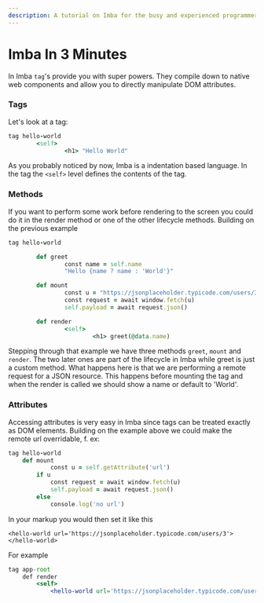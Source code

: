 ```yaml
---
description: A tutorial on Imba for the busy and experienced programmers.
---
```


# Imba In 3 Minutes

In Imba `tag`'s provide you with super powers. They compile down to native web components and allow you to directly manipulate DOM attributes.

### Tags

Let's look at a tag:

```ruby
tag hello-world
        <self>
                <h1> "Hello World"
```

As you probably noticed by now, Imba is a indentation based language. In the tag the `<self>` level defines the contents of the tag.

### Methods

If you want to perform some work before rendering to the screen you could do it in the render method or one of the other lifecycle methods. Building on the previous example

```ruby
tag hello-world

        def greet
                const name = self.name
                "Hello {name ? name : 'World'}"

        def mount
                const u = "https://jsonplaceholder.typicode.com/users/3"
                const request = await window.fetch(u)
                self.payload = await request.json()

        def render
                <self>
                        <h1> greet(@data.name)
```

Stepping through that example we have three methods `greet`, `mount` and `render`. The two later ones are part of the lifecycle in Imba while greet is just a custom method. What happens here is that we are performing a remote request for a JSON resource. This happens before mounting the tag and when the render is called we should show a name or default to 'World'.

### Attributes

Accessing attributes is very easy in Imba since tags can be treated exactly as DOM elements. Building on the example above we could make the remote url overridable, f. ex:

```ruby
tag hello-world
    def mount
    		const u = self.getAttribute('url')
        if u
            const request = await window.fetch(u)
            self.payload = await request.json()
        else
            console.log('no url')
```

In your markup you would then set it like this

```markup
<hello-world url='https://jsonplaceholder.typicode.com/users/3'></hello-world>
```

For example

```jsx
tag app-root
    def render
        <self>
            <hello-world url='https://jsonplaceholder.typicode.com/users/3'></hello-world>
```


